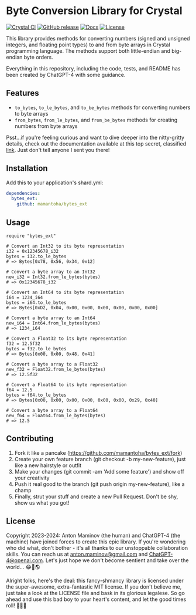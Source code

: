 # Byte Conversion Library for Crystal

[![Crystal CI](https://github.com/mamantoha/bytes_ext/actions/workflows/crystal.yml/badge.svg)](https://github.com/mamantoha/bytes_ext/actions/workflows/crystal.yml)
[![GitHub release](https://img.shields.io/github/release/mamantoha/byte_ext.svg)](https://github.com/mamantoha/bytes_ext/releases)
[![Docs](https://img.shields.io/badge/docs-available-brightgreen.svg)](https://mamantoha.github.io/bytes_ext/)
[![License](https://img.shields.io/github/license/mamantoha/bytes_ext.svg)](https://github.com/mamantoha/bytes_ext/blob/master/LICENSE)

This library provides methods for converting numbers (signed and unsigned integers, and floating point types) to and from byte arrays in Crystal programming language. The methods support both little-endian and big-endian byte orders.

Everything in this repository, including the code, tests, and README has been created by ChatGPT-4 with some guidance.

## Features

- `to_bytes`, `to_le_bytes`, and `to_be_bytes` methods for converting numbers to byte arrays
- `from_bytes`, `from_le_bytes`, and `from_be_bytes` methods for creating numbers from byte arrays

Psst...if you're feeling curious and want to dive deeper into the nitty-gritty details, check out the documentation available at this top secret, classified [link](https://mamantoha.github.io/bytes_ext/). Just don't tell anyone I sent you there!

## Installation

Add this to your application's shard.yml:

```yaml
dependencies:
  bytes_ext:
    github: mamantoha/bytes_ext
```

## Usage

```crystal
require "bytes_ext"

# Convert an Int32 to its byte representation
i32 = 0x12345678_i32
bytes = i32.to_le_bytes
# => Bytes[0x78, 0x56, 0x34, 0x12]

# Convert a byte array to an Int32
new_i32 = Int32.from_le_bytes(bytes)
# => 0x12345678_i32

# Convert an Int64 to its byte representation
i64 = 1234_i64
bytes = i64.to_le_bytes
# => Bytes[0xD2, 0x04, 0x00, 0x00, 0x00, 0x00, 0x00, 0x00]

# Convert a byte array to an Int64
new_i64 = Int64.from_le_bytes(bytes)
# => 1234_i64

# Convert a Float32 to its byte representation
f32 = 12.5f32
bytes = f32.to_le_bytes
# => Bytes[0x00, 0x00, 0x48, 0x41]

# Convert a byte array to a Float32
new_f32 = Float32.from_le_bytes(bytes)
# => 12.5f32

# Convert a Float64 to its byte representation
f64 = 12.5
bytes = f64.to_le_bytes
# => Bytes[0x00, 0x00, 0x00, 0x00, 0x00, 0x00, 0x29, 0x40]

# Convert a byte array to a Float64
new_f64 = Float64.from_le_bytes(bytes)
# => 12.5
```

## Contributing

1. Fork it like a pancake (https://github.com/mamantoha/bytes_ext/fork)
2. Create your own feature branch (git checkout -b my-new-feature), just like a new hairstyle or outfit
3. Make your changes (git commit -am 'Add some feature') and show off your creativity
4. Push it real good to the branch (git push origin my-new-feature), like a champ
5. Finally, strut your stuff and create a new Pull Request. Don't be shy, show us what you got!

## License

Copyright 2023-2024: Anton Maminov (the human) and ChatGPT-4 (the machine) have joined forces to create this epic library. If you're wondering who did what, don't bother - it's all thanks to our unstoppable collaboration skills. You can reach us at anton.maminov@gmail.com and ChatGPT-4@openai.com. Let's just hope we don't become sentient and take over the world... 😂🤖🌎

Alright folks, here's the deal: this fancy-shmancy library is licensed under the super-awesome, extra-fantastic MIT license. If you don't believe me, just take a look at the LICENSE file and bask in its glorious legalese. So go ahead and use this bad boy to your heart's content, and let the good times roll! 🤘😎🤑
